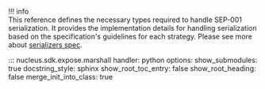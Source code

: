 !!! info  
    This reference defines the necessary types required to handle SEP-001 serialization. It provides the implementation details for handling serialization based on the specification's guidelines for each strategy. Please see more about [serializers spec](./types.md).

::: nucleus.sdk.expose.marshall
    handler: python
    options:
      show_submodules: true
      docstring_style: sphinx
      show_root_toc_entry: false
      show_root_heading: false
      merge_init_into_class: true
